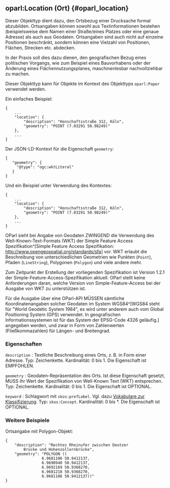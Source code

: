 oparl:Location (Ort)  {#oparl_location}
--------------------

Dieser Objekttyp dient dazu, den Ortsbezug einer Drucksache formal 
abzubilden. Ortsangaben können sowohl aus Textinformationen bestehen 
(beispielsweise dem Namen einer Straße/eines Platzes oder eine genaue 
Adresse) als auch aus Geodaten. Ortsangaben sind auch nicht auf einzelne
Positionen beschränkt, sondern können eine Vielzahl von Positionen,
Flächen, Strecken etc. abdecken.

In der Praxis soll dies dazu dienen, den geografischen Bezug eines
politischen Vorgangs, wie zum Beispiel eines Bauvorhabens oder der 
Änderung eines Flächennutzungsplanes, maschinenlesbar nachvollziehbar
zu machen.

Dieser Objekttyp kann für Objekte im Kontext des Objekttyps
`oparl:Paper` verwendet werden.

Ein einfaches Beispiel:

~~~~~  {#location_ex1 .json}
{
    ...
    "location": {
        "description": "Honschaftsstraße 312, Köln",
        "geometry": "POINT (7.03291 50.98249)"
    },
    ...
}
~~~~~

Der JSON-LD-Kontext für die Eigenschaft `geometry`:

~~~~~
{
   "geometry": {
     "@type": "ogc:wktLiteral"
   }
}
~~~~~

Und ein Beispiel unter Verwendung des Kontextes:

~~~~~  {#location_ex2 .json}
{
    ...
    "location": {
        "description": "Honschaftsstraße 312, Köln",
        "geometry": "POINT (7.03291 50.98249)"
    },
    ...
}
~~~~~

OParl sieht bei Angabe von Geodaten ZWINGEND die Verwendung des  
Well-Known-Text-Formats (WKT) der Simple Feature Access Spezifikation^[Simple
Feature Access Spezifikation: <http://www.opengeospatial.org/standards/sfa>]
vor. WKT erlaubt die Beschreibung von unterschiedlichen Geometrien wie
Punkten (`Point`), Pfaden (`LineString`), Polygonen (`Polygon`) und viele andere
mehr.

Zum Zeitpunkt der Erstellung der vorliegenden Spezifikation ist Version 1.2.1
der Simple-Feature-Access-Spezifikation aktuell. OParl stellt keine Anforderungen
daran, welche Version von Simple-Feature-Access bei der Ausgabe von WKT zu
unterstützen ist.

Für die Ausgabe über eine OParl-API MÜSSEN sämtliche Koordinatenangaben solcher
Geodaten im System WGS84^[WGS84 steht für "World Geodetic System 1984",
es wird unter anderem auch vom Global Positioning System (GPS) verwendet.
In geografischen Informationssystemen ist für das System der EPSG-Code 4326 
geläufig.] angegeben werden, und zwar in Form von Zahlenwerten (Fließkommazahlen)
für Längen- und Breitengrad.

### Eigenschaften ###

`description`
:   Textliche Beschreibung eines Orts, z. B. in Form einer Adresse.
    Typ: Zeichenkette.
    Kardinalität: 0 bis 1.
    Die Eigenschaft ist EMPFOHLEN.

`geometry`
:   Geodaten-Repräsentation des Orts. Ist diese Eigenschaft gesetzt,
    MUSS ihr Wert der Spezifikation von Well-Known Text (WKT) entsprechen.
    Typ: Zeichenkette.
    Kardinalität: 0 bis 1.
    Die Eigenschaft ist OPTIONAL.

`keyword`
:   Schlagwort mit `skos:prefLabel`. Vgl. dazu [Vokabulare zur Klassifizierung](#vokabulare_klassifizierung).
    Typ: `skos:Concept`.
    Kardinalität: 0 bis *.
    Die Eigenschaft ist OPTIONAL.

### Weitere Beispiele

Ortsangabe mit Polygon-Objekt:

~~~~~  {#location_ex3 .json}
{
    "description": "Rechtes Rheinufer zwischen Deutzer
        Brücke und Hohenzollernbrücke",
    "geometry": "POLYGON ((
                6.9681106 50.9412137,
                6.9690940 50.9412137,
                6.9692169 50.9368270,
                6.9681218 50.9368270,
                6.9681106 50.9412137))"
}
~~~~~
